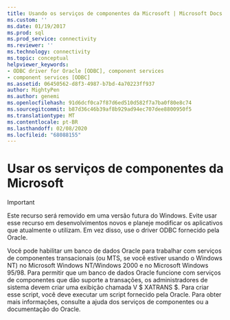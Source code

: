 ```yaml
---
title: Usando os serviços de componentes da Microsoft | Microsoft Docs
ms.custom: ''
ms.date: 01/19/2017
ms.prod: sql
ms.prod_service: connectivity
ms.reviewer: ''
ms.technology: connectivity
ms.topic: conceptual
helpviewer_keywords:
- ODBC driver for Oracle [ODBC], component services
- component services [ODBC]
ms.assetid: 06450562-d8f3-4987-b7bd-4a70223ff937
author: MightyPen
ms.author: genemi
ms.openlocfilehash: 91d6dcf0ca7f87d6ed510d582f7a7ba0f80e8c74
ms.sourcegitcommit: b87d36c46b39af8b929ad94ec707dee8800950f5
ms.translationtype: MT
ms.contentlocale: pt-BR
ms.lasthandoff: 02/08/2020
ms.locfileid: "68088155"
---
```

# <a name="using-microsoft-component-services"></a>Usar os serviços de componentes da Microsoft
> [!IMPORTANT]  
>  Este recurso será removido em uma versão futura do Windows. Evite usar esse recurso em desenvolvimentos novos e planeje modificar os aplicativos que atualmente o utilizam. Em vez disso, use o driver ODBC fornecido pela Oracle.  
  
 Você pode habilitar um banco de dados Oracle para trabalhar com serviços de componentes transacionais (ou MTS, se você estiver usando o Windows NT) no Microsoft Windows NT/Windows 2000 e no Microsoft Windows 95/98. Para permitir que um banco de dados Oracle funcione com serviços de componentes que dão suporte a transações, os administradores de sistema devem criar uma exibição chamada V $ XATRANS $. Para criar esse script, você deve executar um script fornecido pela Oracle. Para obter mais informações, consulte a ajuda dos serviços de componentes ou a documentação do Oracle.
